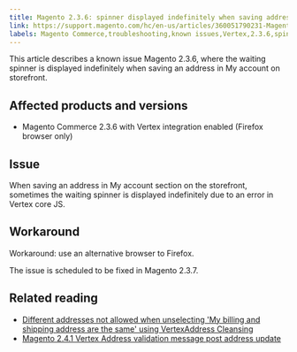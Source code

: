 ```yaml
---
title: Magento 2.3.6: spinner displayed indefinitely when saving address
link: https://support.magento.com/hc/en-us/articles/360051790231-Magento-2-3-6-spinner-displayed-indefinitely-when-saving-address
labels: Magento Commerce,troubleshooting,known issues,Vertex,2.3.6,spinner
---
```


This article describes a known issue Magento 2.3.6, where the waiting spinner is displayed indefinitely when saving an address in My account on storefront.

 Affected products and versions
------------------------------

 
 * Magento Commerce 2.3.6 with Vertex integration enabled (Firefox browser only)
 
 Issue
-----

 When saving an address in My account section on the storefront, sometimes the waiting spinner is displayed indefinitely due to an error in Vertex core JS.

 Workaround
----------

 Workaround: use an alternative browser to Firefox. 

 The issue is scheduled to be fixed in Magento 2.3.7.

 Related reading
---------------

 
 * [Different addresses not allowed when unselecting 'My billing and shipping address are the same' using VertexAddress Cleansing](https://support.magento.com/hc/en-us/articles/360046998952)
 * [Magento 2.4.1 Vertex Address validation message post address update](https://support.magento.com/hc/en-us/articles/360050139631)
 
